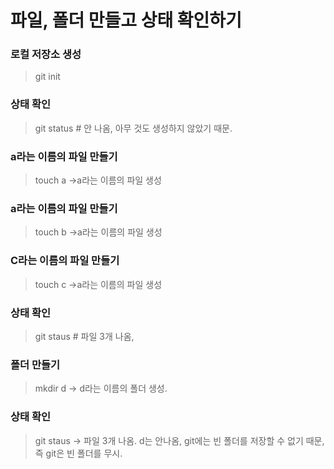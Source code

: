 # 파일, 폴더 만들고 상태 확인하기

### 로컬 저장소 생성
> git init

### 상태 확인
> git status # 안 나옴, 아무 것도 생성하지 않았기 때문.

### a라는 이름의 파일 만들기
> touch a
->a라는 이름의 파일 생성

### a라는 이름의 파일 만들기
> touch b
->a라는 이름의 파일 생성

### C라는 이름의 파일 만들기
> touch c
->a라는 이름의 파일 생성

### 상태 확인
> git staus # 파일 3개 나옴,

### 폴더 만들기
>mkdir d
-> d라는 이름의 폴더 생성.

### 상태 확인
> git staus
-> 파일 3개 나옴. d는 안나옴, git에는 빈 폴더를 저장할 수 없기 때문, 즉 git은 빈 폴더를 무시.